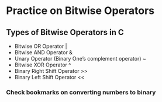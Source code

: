 # Practice on Bitwise Operators
## Types of Bitwise Operators in C

* Bitwise OR Operator |
* Bitwise AND Operator & 
* Unary Operator (Binary One’s complement operator) ~
* Bitwise XOR Operator ^
* Binary Right Shift Operator >>
* Binary Left Shift Operator <<

### Check bookmarks on converting numbers to binary
